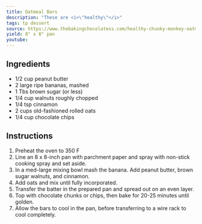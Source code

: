 ```yaml
---
title: Oatmeal Bars
description: "These are <i>\"healthy\"</i>"
tags: tp dessert
source: https://www.thebakingchocolatess.com/healthy-chunky-monkey-oatmeal-bars-easy/
yield: 8" x 8" pan
youtube:
---
```

## Ingredients
- 1/2 cup peanut butter
- 2 large ripe bananas, mashed
- 1 Tbs brown sugar (or less)
- 1/4 cup walnuts roughly chopped
- 1/4 tsp cinnamon
- 2 cups old-fashioned rolled oats
- 1/4 cup chocolate chips

## Instructions
1. Preheat the oven to 350 F
2. Line an 8 x 8-inch pan with parchment paper and spray with non-stick cooking spray and set aside.
3. In a med-large mixing bowl mash the banana. Add peanut butter, brown sugar walnuts, and cinnamon.
4. Add oats and mix until fully incorporated.
5. Transfer the batter in the prepared pan and spread out on an even layer.
6. Top with chocolate chunks or chips, then bake for 20-25 minutes until golden.
7. Allow the bars to cool in the pan, before transferring to a wire rack to cool completely.
